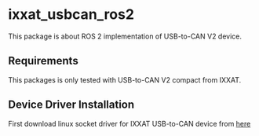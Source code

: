 # ixxat_usbcan_ros2

This package is about ROS 2 implementation of USB-to-CAN V2 device.
## Requirements

This packages is only tested with USB-to-CAN V2 compact from IXXAT.


## Device Driver Installation

First download linux socket driver for IXXAT USB-to-CAN device from [here](https://www.mediafire.com/file/00n9028e05qlpba/SocketCAN_2_0_378_Modified_PeWu_2022-07-12.tar/file)



